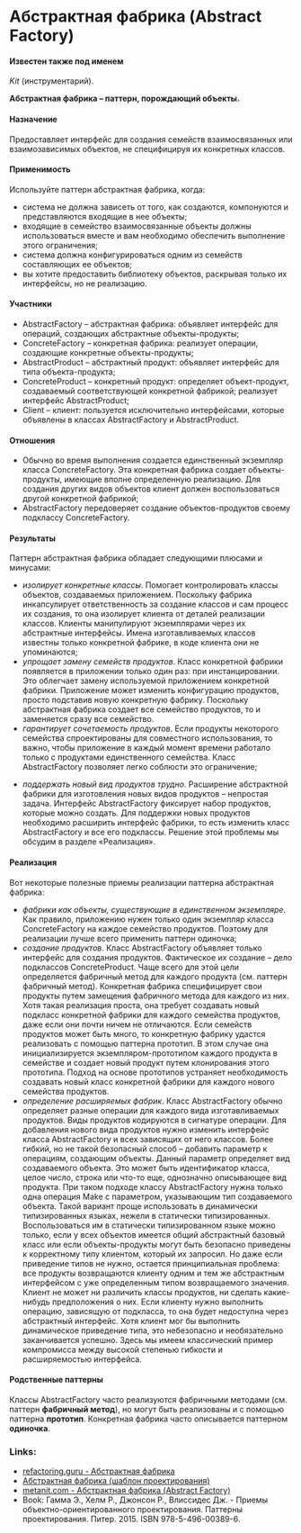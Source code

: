 ﻿# Абстрактная фабрика (Abstract Factory)

#### Известен также под именем
*Kit* (инструментарий).

**Абстрактная фабрика – паттерн, порождающий объекты.**

#### Назначение
Предоставляет интерфейс для создания семейств взаимосвязанных или взаимозависимых объектов, не специфицируя их конкретных классов.

#### Применимость
Используйте паттерн абстрактная фабрика, когда:
* система не должна зависеть от того, как создаются, компонуются и представляются входящие в нее объекты;
* входящие в семейство взаимосвязанные объекты должны использоваться вместе и вам необходимо обеспечить выполнение этого ограничения;
* система должна конфигурироваться одним из семейств составляющих ее объектов;
* вы хотите предоставить библиотеку объектов, раскрывая только их интерфейсы, но не реализацию.

#### Участники
* AbstractFactory – абстрактная фабрика: объявляет интерфейс для операций, создающих абстрактные объекты-продукты;
* ConcreteFactory – конкретная фабрика: реализует операции, создающие конкретные объекты-продукты;
* AbstractProduct – абстрактный продукт: объявляет интерфейс для типа объекта-продукта;
* ConcreteProduct – конкретный продукт: определяет объект-продукт, создаваемый соответствующей конкретной фабрикой; реализует интерфейс AbstractProduct;
* Client – клиент: пользуется исключительно интерфейсами, которые объявлены в классах AbstractFactory и AbstractProduct.

#### Отношения
* Обычно во время выполнения создается единственный экземпляр класса ConcreteFactory. Эта конкретная фабрика создает объекты-продукты,
имеющие вполне определенную реализацию. Для создания других видов объектов клиент должен воспользоваться другой конкретной фабрикой;
* AbstractFactory передоверяет создание объектов-продуктов своему подклассу ConcreteFactory.

#### Результаты
Паттерн абстрактная фабрика обладает следующими плюсами и минусами:
+ *изолирует конкретные классы*. Помогает контролировать классы объектов, создаваемых приложением. Поскольку фабрика инкапсулирует ответственность за создание классов и сам процесс их создания, то она изолирует клиента от деталей реализации классов. Клиенты манипулируют экземплярами через их абстрактные интерфейсы. Имена изготавливаемых классов известны только конкретной фабрике, в коде клиента они не упоминаются;
+ *упрощает замену семейств продуктов*. Класс конкретной фабрики появляется в приложении только один раз: при инстанцировании. Это облегчает замену используемой приложением конкретной фабрики. Приложение может изменить конфигурацию продуктов, просто подставив новую конкретную фабрику. Поскольку абстрактная фабрика создает все семейство продуктов, то и заменяется сразу все семейство.
+ *гарантирует сочетаемость продуктов*. Если продукты некоторого семейства спроектированы для совместного использования, то важно, чтобы приложение в каждый момент времени работало только с продуктами единственного семейства. Класс AbstractFactory позволяет легко соблюсти это ограничение;
- *поддержать новый вид продуктов трудно*. Расширение абстрактной фабрики для изготовления новых видов продуктов – непростая задача. Интерфейс AbstractFactory фиксирует набор продуктов, которые можно создать. Для поддержки новых продуктов необходимо расширить интерфейс фабрики, то есть изменить класс AbstractFactory и все его подклассы. Решение этой проблемы мы обсудим в разделе «Реализация».

#### Реализация
Вот некоторые полезные приемы реализации паттерна абстрактная фабрика:
- *фабрики как объекты, существующие в единственном экземпляре*. Как правило, приложению нужен только один экземпляр класса ConcreteFactory на каждое семейство продуктов. Поэтому для реализации лучше всего применить паттерн одиночка;
- *создание продуктов*. Класс AbstractFactory объявляет только интерфейс для создания продуктов. Фактическое их создание – дело подклассов ConcreteProduct. Чаще всего для этой цели определяется фабричный метод для каждого продукта (см. паттерн фабричный метод). Конкретная фабрика специфицирует свои продукты путем замещения фабричного метода для каждого из них. Хотя такая реализация проста, она требует создавать новый подкласс конкретной фабрики для каждого семейства продуктов, даже если они почти ничем не отличаются.
Если семейств продуктов может быть много, то конкретную фабрику удастся реализовать с помощью паттерна прототип. В этом случае она инициализируется экземпляром-прототипом каждого продукта в семействе и создает новый продукт путем клонирования этого прототипа. Подход на основе прототипов устраняет необходимость создавать новый класс конкретной фабрики для каждого нового семейства продуктов.
- *определение расширяемых фабрик*. Класс AbstractFactory обычно определяет разные операции для каждого вида изготавливаемых продуктов.
Виды продуктов кодируются в сигнатуре операции. Для добавления нового вида продуктов нужно изменить интерфейс класса AbstractFactory
и всех зависящих от него классов.
Более гибкий, но не такой безопасный способ – добавить параметр к операциям, создающим объекты. Данный параметр определяет вид создаваемого объекта. Это может быть идентификатор класса, целое число, строка или что-то еще, однозначно описывающее вид продукта. При таком подходе классу AbstractFactory нужна только одна операция Make с параметром, указывающим тип создаваемого объекта. 
Такой вариант проще использовать в динамически типизированных языках, нежели в статически типизированных. Воспользоваться им в статически типизированном языке можно только, если у всех объектов имеется общий абстрактный базовый класс или если объекты-продукты могут быть безопасно приведены к корректному типу клиентом, который их запросил.
Но даже если приведение типов не нужно, остается принципиальная проблема: все продукты возвращаются клиенту одним и тем же абстрактным
интерфейсом с уже определенным типом возвращаемого значения. Клиент не может ни различить классы продуктов, ни сделать какие-нибудь предположения о них. Если клиенту нужно выполнить операцию, зависящую от подкласса, то она будет недоступна через абстрактный интерфейс. Хотя клиент мог бы выполнить динамическое приведение типа, это небезопасно и необязательно заканчивается успешно. Здесь мы имеем классический пример компромисса между высокой степенью гибкости и расширяемостью интерфейса.

#### Родственные паттерны
Классы AbstractFactory часто реализуются фабричными методами (см. паттерн **фабричный метод**), но могут быть реализованы и с помощью паттерна **прототип**.
Конкретная фабрика часто описывается паттерном **одиночка**.

### Links:
* [refactoring.guru - Абстрактная фабрика](https://refactoring.guru/ru/design-patterns/abstract-factory)
* [Абстрактная фабрика (шаблон проектирования)](https://ru.wikipedia.org/wiki/Абстрактная_фабрика_(шаблон_проектирования))
* [metanit.com - Абстрактная фабрика (Abstract Factory)](https://metanit.com/sharp/patterns/2.2.php)
* Book: Гамма Э., Хелм Р., Джонсон Р., Влиссидес Дж. - Приемы объектно-ориентированного проектирования. Паттерны проектирования. Питер. 2015. ISBN 978-5-496-00389-6.
